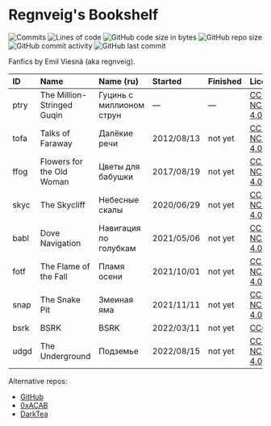 # Regnveig's Bookshelf

![Commits](https://badgen.net/github/commits/regnveig/tofa?style=flat-square)
![Lines of code](https://img.shields.io/tokei/lines/github/regnveig/tofa?style=flat-square)
![GitHub code size in bytes](https://img.shields.io/github/languages/code-size/regnveig/tofa?style=flat-square)
![GitHub repo size](https://img.shields.io/github/repo-size/regnveig/tofa?style=flat-square)
![GitHub commit activity](https://img.shields.io/github/commit-activity/m/regnveig/tofa?style=flat-square)
![GitHub last commit](https://img.shields.io/github/last-commit/regnveig/tofa?style=flat-square)

Fanfics by Emil Viesná (aka regnveig).

| ID   | Name                       | Name (ru)                | Started    | Finished | License                                                             |
|:-----|:---------------------------|:-------------------------|:-----------|:---------|:--------------------------------------------------------------------|
| ptry | The Million-Stringed Guqin | Гуцинь с миллионом струн | &mdash;    | &mdash;  | [CC BY-NC-ND 4.0](http://creativecommons.org/licenses/by-nc-nd/4.0) |
| tofa | Talks of Faraway           | Далёкие речи             | 2012/08/13 | not yet  | [CC BY-NC-ND 4.0](http://creativecommons.org/licenses/by-nc-nd/4.0) |
| ffog | Flowers for the Old Woman  | Цветы для бабушки        | 2017/08/19 | not yet  | [CC BY-NC-ND 4.0](http://creativecommons.org/licenses/by-nc-nd/4.0) |
| skyc | The Skycliff               | Небесные скалы           | 2020/06/29 | not yet  | [CC BY-NC-ND 4.0](http://creativecommons.org/licenses/by-nc-nd/4.0) |
| babl | Dove Navigation            | Навигация по голубкам    | 2021/05/06 | not yet  | [CC BY-NC-ND 4.0](http://creativecommons.org/licenses/by-nc-nd/4.0) |
| fotf | The Flame of the Fall      | Пламя осени              | 2021/10/01 | not yet  | [CC BY-NC-ND 4.0](http://creativecommons.org/licenses/by-nc-nd/4.0) |
| snap | The Snake Pit              | Змеиная яма              | 2021/11/11 | not yet  | [CC BY-NC-ND 4.0](http://creativecommons.org/licenses/by-nc-nd/4.0) |
| bsrk | BSRK                       | BSRK                     | 2022/03/11 | not yet  | [CC0](http://creativecommons.org/publicdomain/zero/1.0)             |
| udgd | The Underground            | Подземье                 | 2022/08/15 | not yet  | [CC BY-NC-ND 4.0](http://creativecommons.org/licenses/by-nc-nd/4.0) |

Alternative repos:

* [GitHub](https://github.com/regnveig/tofa)
* [0xACAB](https://0xacab.org/regnveig/tofa)
* [DarkTea](http://it7otdanqu7ktntxzm427cba6i53w6wlanlh23v5i3siqmos47pzhvyd.onion/regnveig/tofa)
